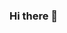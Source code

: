 ### Hi there 👋

<!--
**VishnuShigi/VishnuShigi** is a ✨ _special_ ✨ repository because its `README.md` (this file) appears on your GitHub profile.

Here are some ideas to get you started:

- 🔭 I’m currently working on ...
- 🌱 I’m currently learning ...
- 👯 I’m looking to collaborate on ...
- 🤔 I’m looking for help with ...
- 💬 Ask me about ...
- 📫 How to reach me: ...
- 😄 Pronouns: ...
- ⚡ Fun fact: ...
-->

<!--
Contact me with:

<a href="mailto:ssvishnu28shigi@gmail.com" target="_blank">![GMail](https://img.shields.io/badge/Gmail-D14836?style=for-the-badge&logo=gmail&logoColor=white)</a>
&nbsp;
<a href="https://www.linkedin.com/in/vishnu-s-s" target="_blank">![Linkedin profile](https://img.shields.io/badge/LinkedIn-0077B5?style=for-the-badge&logo=linkedin&logoColor=white)</a>
